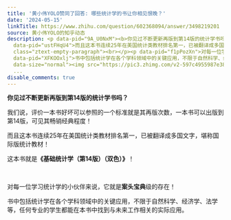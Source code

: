 ```yaml
---
title: '黄小伟YOLO赞同了回答: 哪些统计学的书让你相见恨晚？'
date: '2024-05-15'
linkTitle: https://www.zhihu.com/question/602368094/answer/3498219201
source: 黄小伟YOLO的知乎动态
description: <p data-pid="9A_U0NxM"><b>你见过不断更新再版到第14版的统计学书吗？</b></p><p data-pid="rSjx0GjJ">我们说，评价一本书好坏可以参照的一个标准就是其再版次数，一本书可以出版到第14版，可见其畅销经典程度！</p><p
  data-pid="ustFHqU4">而且这本书连续25年在美国统计类教材排名第一，已被翻译成多国文字，堪称国际版统计教材！</p><p data-pid="OM1ao6Wg">这本书就是<b>《基础统计学（第14版）（双色）》</b>！</p><p
  class="ztext-empty-paragraph"><br></p><p data-pid="f1pPozXn">对每一位学习统计学的小伙伴来说，它就是<b>案头宝典</b>级的存在！</p><p
  data-pid="XFKOOxlj">书中包括统计学在各个学科领域中的关键应用，不限于自然科学、经济学、法学等，任何专业的学生都能在本书中找到与未来工作相关的实际应用。</p><figure
  data-size="normal"><img src="https://pic3.zhimg.com/v2-597c4955987e381fcb2bfc1a96
  ...
disable_comments: true
---
```

<p data-pid="9A_U0NxM"><b>你见过不断更新再版到第14版的统计学书吗？</b></p><p data-pid="rSjx0GjJ">我们说，评价一本书好坏可以参照的一个标准就是其再版次数，一本书可以出版到第14版，可见其畅销经典程度！</p><p data-pid="ustFHqU4">而且这本书连续25年在美国统计类教材排名第一，已被翻译成多国文字，堪称国际版统计教材！</p><p data-pid="OM1ao6Wg">这本书就是<b>《基础统计学（第14版）（双色）》</b>！</p><p class="ztext-empty-paragraph"><br></p><p data-pid="f1pPozXn">对每一位学习统计学的小伙伴来说，它就是<b>案头宝典</b>级的存在！</p><p data-pid="XFKOOxlj">书中包括统计学在各个学科领域中的关键应用，不限于自然科学、经济学、法学等，任何专业的学生都能在本书中找到与未来工作相关的实际应用。</p><figure data-size="normal"><img src="https://pic3.zhimg.com/v2-597c4955987e381fcb2bfc1a96 ...